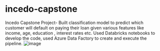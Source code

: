 # incedo-capstone
Incedo Capstone Project- Built classification model to predict which customer will default on paying their loan given  various features like income, age, education , interest rates etc. Used Databricks notebooks to develop the code, used Azure Data Factory to  create and execute the pipeline.
![image](https://github.com/user-attachments/assets/d3049b0a-f51b-42dd-8b92-3e376191a565)
